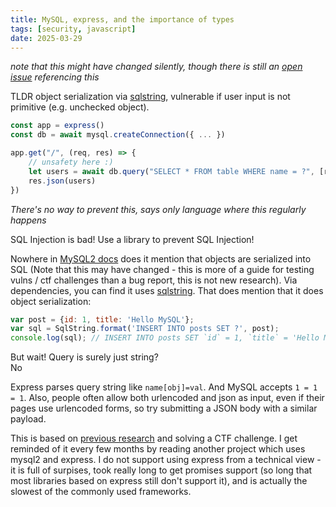 ```yaml
---
title: MySQL, express, and the importance of types
tags: [security, javascript]
date: 2025-03-29
---
```


*note that this might have changed silently, though there is still an [open issue](https://github.com/sidorares/node-mysql2/issues/1247) referencing this*

TLDR object serialization via [sqlstring](https://www.npmjs.com/package/sqlstring), vulnerable if user input is not primitive (e.g. unchecked object).

```js
const app = express()
const db = await mysql.createConnection({ ... })

app.get("/", (req, res) => {
    // unsafety here :)
    let users = await db.query("SELECT * FROM table WHERE name = ?", [req.query.name])
    res.json(users)
})
```

*There's no way to prevent this, says only language where this regularly happens*

SQL Injection is bad! Use a library to prevent SQL Injection!

Nowhere in [MySQL2 docs](https://sidorares.github.io/node-mysql2/docs) does it mention that objects are serialized into SQL (Note that this may have changed - this is more of a guide for testing vulns / ctf challenges than a bug report, this is not new research). Via dependencies, you can find it uses [sqlstring](https://www.npmjs.com/package/sqlstring). That does mention that it does object serialization:

```js
var post = {id: 1, title: 'Hello MySQL'};
var sql = SqlString.format('INSERT INTO posts SET ?', post);
console.log(sql); // INSERT INTO posts SET `id` = 1, `title` = 'Hello MySQL'
```

But wait! Query is surely just string?  
No

Express parses query string like `name[obj]=val`. And MySQL accepts `1 = 1 = 1`. Also, people often allow both urlencoded and json as input, even if their pages use urlencoded forms, so try submitting a JSON body with a similar payload.

This is based on [previous research](https://flatt.tech/research/posts/finding-an-unseen-sql-injection-by-bypassing-escape-functions-in-mysqljs-mysql/) and solving a CTF challenge. I get reminded of it every few months by reading another project which uses mysql2 and express. I do not support using express from a technical view - it is full of surpises, took really long to get promises support (so long that most libraries based on express still don't support it), and is actually the slowest of the commonly used frameworks.
